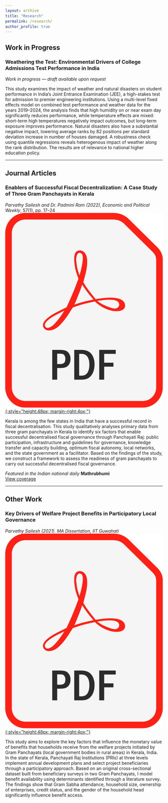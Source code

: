 ```yaml
---
layout: archive
title: "Research"
permalink: /research/
author_profile: true
---
```


## Work in Progress

### Weathering the Test: Environmental Drivers of College Admissions Test Performance in India  
*Work in progress — draft available upon request*

This study examines the impact of weather and natural disasters on student performance in India’s Joint Entrance Examination (JEE), a high-stakes test for admission to premier engineering institutions. Using a multi-level fixed effects model on combined test performance and weather data for the years 2019–2024, the analysis finds that high humidity on or near exam day significantly reduces performance, while temperature effects are mixed: short-term high temperatures negatively impact outcomes, but long-term exposure improves performance. Natural disasters also have a substantial negative impact, lowering average ranks by 82 positions per standard deviation increase in number of houses damaged. A robustness check using quantile regressions reveals heterogenous impact of weather along the rank distribution. The results are of relevance to national higher education policy.

---

## Journal Articles

### Enablers of Successful Fiscal Decentralization: A Case Study of Three Gram Panchayats in Kerala  
*Parvathy Sailesh and Dr. Padmini Ram (2022),* *Economic and Political Weekly*, 57(1), pp. 17–24  
[![PDF icon](/images/PDF_icon.png){:style="height:48px; margin-right:4px;"}](../files/EPW_Fiscal_Decentralization.pdf)

Kerala is among the few states in India that have a successful record in fiscal decentralisation. This study qualitatively analyses primary data from three gram panchayats in Kerala to identify six factors that enable successful decentralised fiscal governance through Panchayati Raj: public participation, infrastructure and guidelines for governance, knowledge transfer and capacity building, optimum fiscal autonomy, local networks, and the state government as a facilitator. Based on the findings of the study, we construct a framework to assess the readiness of gram panchayats to carry out successful decentralised fiscal governance.

*Featured in the Indian national daily* **Mathrubhumi**  
[View coverage](https://english.mathrubhumi.com/features/specials/fiscal-decentralisation-in-kerala-and-how-state-fight-for-federalism-with-union-government-db0ce405)

---

## Other Work

### Key Drivers of Welfare Project Benefits in Participatory Local Governance  
*Parvathy Sailesh (2021). MA Dissertation, IIT Guwahati*  
[![PDF icon](/images/PDF_icon.png){:style="height:48px; margin-right:4px;"}](../files/Dissertation_Welfare_Governance.pdf)

This study aims to explore the key factors that influence the monetary value of benefits that households receive from the welfare projects initiated by Gram Panchayats (local government bodies in rural areas) in Kerala, India. In the state of Kerala, Panchayati Raj Institutions (PRIs) at three levels implement annual development plans and select project beneficiaries through a participatory approach. Based on an original cross-sectional dataset built from beneficiary surveys in two Gram Panchayats, I model benefit availability using determinants identified through a literature survey. The findings show that Gram Sabha attendance, household size, ownership of enterprises, credit status, and the gender of the household head significantly influence benefit access.
